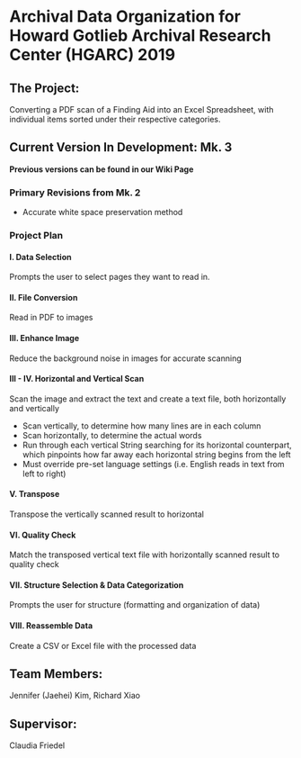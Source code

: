 # Archival Data Organization for Howard Gotlieb Archival Research Center (HGARC) 2019 #

## The Project: ##
Converting a PDF scan of a Finding Aid into an Excel Spreadsheet, with individual items sorted under their respective categories.

## Current Version In Development: Mk. 3 ##
__Previous versions can be found in our Wiki Page__

### Primary Revisions from Mk. 2 ###
* Accurate white space preservation method

### Project Plan ###
#### I. Data Selection ####
Prompts the user to select pages they want to read in.

#### II. File Conversion ####
Read in PDF to images

#### III. Enhance Image ####
Reduce the background noise in images for accurate scanning

#### III - IV. Horizontal and Vertical Scan ####
Scan the image and extract the text and create a text file, both horizontally and vertically

* Scan vertically, to determine how many lines are in each column
* Scan horizontally, to determine the actual words
* Run through each vertical String searching for its horizontal counterpart, which pinpoints how far away each horizontal string begins from the left
* Must override pre-set language settings (i.e. English reads in text from left to right)

#### V. Transpose ####
Transpose the vertically scanned result to horizontal

#### VI. Quality Check ####
Match the transposed vertical text file with horizontally scanned result to quality check

#### VII. Structure Selection & Data Categorization ####
Prompts the user for structure (formatting and organization of data)

#### VIII. Reassemble Data ####
Create a CSV or Excel file with the processed data

## Team Members:
Jennifer (Jaehei) Kim, Richard Xiao

## Supervisor:
Claudia Friedel
